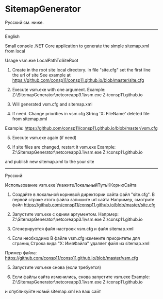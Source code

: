 # SitemapGenerator

Русский см. ниже.

----------------------------------------------------
English

Small console .NET Core application to generate the simple sitemap.xml from local

Usage
vsm.exe LocalPathToSiteRoot

1. Create in the root site local directory.
In file "site.cfg" set the first line the url of site 
See example at https://github.com/consp11/consp11.github.io/blob/master/site.cfg

2. Execute vsm.exe with one argument.
Example:
Z:\SitemapGenerator\netcoreapp3.1\vsm.exe Z:\consp11.github.io

3. Will generated vsm.cfg and sitemap.xml

4. If need.
Change priorities in vsm.cfg
String 'X: FileName' deleted file from sitemap.xml

Example:
https://github.com/consp11/consp11.github.io/blob/master/vsm.cfg

5. Execute vsm.exe again (if need)

6. If site files are changed, restart it vsm.exe
Example:
Z:\SitemapGenerator\netcoreapp3.1\vsm.exe Z:\consp11.github.io

and publish new sitemap.xml to the your site

----------------------------------------------------
Русский

Использование
vsm.exe УкажитеЛокальныйПутьККорнюСайта

1. Создайте в локальной корневой директории сайта файл "site.cfg".
В первой строке этого файла запишите url сайта
Например, смотрите файл https://github.com/consp11/consp11.github.io/blob/master/site.cfg

2. Запустите vsm.exe с одним аргументом.
Напрмер:
Z:\SitemapGenerator\netcoreapp3.1\vsm.exe Z:\consp11.github.io

3. Сгенерируется файл настроек vsm.cfg и файл sitemap.xml

4. Если необходимо
В файле vsm.cfg измените приоритеты для страниц
Строка вида "X: ИмяФайла" удаляет файл из sitemap.xml

Пример файла:
https://github.com/consp11/consp11.github.io/blob/master/vsm.cfg

5. Запустите vsm.exe снова (если требуется)

6. Если файлы сайта изменились, снова запустите vsm.exe
Example:
Z:\SitemapGenerator\netcoreapp3.1\vsm.exe Z:\consp11.github.io

и опубликуйте новый sitemap.xml на ваш сайт
